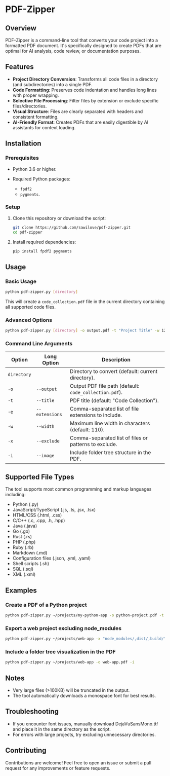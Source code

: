 # PDF-Zipper

## Overview

PDF-Zipper is a command-line tool that converts your code project into a formatted PDF document. It's specifically designed to create PDFs that are optimal for AI analysis, code review, or documentation purposes.

## Features

- **Project Directory Conversion**: Transforms all code files in a directory (and subdirectories) into a single PDF.
- **Code Formatting**: Preserves code indentation and handles long lines with proper wrapping.
- **Selective File Processing**: Filter files by extension or exclude specific files/directories.
- **Visual Structure**: Files are clearly separated with headers and consistent formatting.
- **AI-Friendly Format**: Creates PDFs that are easily digestible by AI assistants for context loading.

## Installation

### Prerequisites

- Python 3.6 or higher.
- Required Python packages:
  
  - `fpdf2`
  - `pygments`.

### Setup

1. Clone this repository or download the script:
   ```bash
   git clone https://github.com/sawilove/pdf-zipper.git
   cd pdf-zipper
   ```

2. Install required dependencies:
   ```bash
   pip install fpdf2 pygments
   ```

## Usage

### Basic Usage

```bash
python pdf-zipper.py [directory]
```

This will create a `code_collection.pdf` file in the current directory containing all supported code files.

### Advanced Options

```bash
python pdf-zipper.py [directory] -o output.pdf -t "Project Title" -w 120 -e ".py,.js,.html" -x "node_modules/,venv/" -i
```

### Command Line Arguments

| Option       | Long Option         | Description                                                      |
|--------------|---------------------|------------------------------------------------------------------|
| `directory`  |                     | Directory to convert (default: current directory).               |
| `-o`         | `--output`          | Output PDF file path (default: `code_collection.pdf`).           |
| `-t`         | `--title`           | PDF title (default: "Code Collection").                          |
| `-e`         | `--extensions`      | Comma-separated list of file extensions to include.             |
| `-w`         | `--width`           | Maximum line width in characters (default: 110).                 |
| `-x`         | `--exclude`         | Comma-separated list of files or patterns to exclude.           |
| `-i`         | `--image`           | Include folder tree structure in the PDF.                       |

## Supported File Types

The tool supports most common programming and markup languages including:
- Python (.py)
- JavaScript/TypeScript (.js, .ts, .jsx, .tsx)
- HTML/CSS (.html, .css)
- C/C++ (.c, .cpp, .h, .hpp)
- Java (.java)
- Go (.go)
- Rust (.rs)
- PHP (.php)
- Ruby (.rb)
- Markdown (.md)
- Configuration files (.json, .yml, .yaml)
- Shell scripts (.sh)
- SQL (.sql)
- XML (.xml)

## Examples

### Create a PDF of a Python project
```bash
python pdf-zipper.py ~/projects/my-python-app -o python-project.pdf -t "My Python Project" -e ".py,.md"
```

### Export a web project excluding node_modules
```bash
python pdf-zipper.py ~/projects/web-app -x "node_modules/,dist/,build/" -e ".js,.html,.css,.jsx"
```

### Include a folder tree visualization in the PDF
```bash
python pdf-zipper.py ~/projects/web-app -o web-app.pdf -i
```

## Notes

- Very large files (>100KB) will be truncated in the output.
- The tool automatically downloads a monospace font for best results.

## Troubleshooting

- If you encounter font issues, manually download DejaVuSansMono.ttf and place it in the same directory as the script.
- For errors with large projects, try excluding unnecessary directories.

## Contributing

Contributions are welcome! Feel free to open an issue or submit a pull request for any improvements or feature requests.
